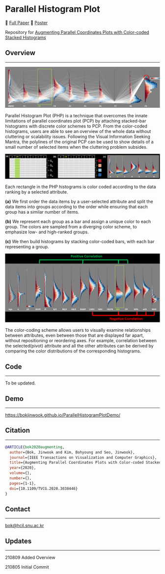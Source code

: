 # Parallel Histogram Plot

:book: [Full Paper](https://ieeexplore.ieee.org/stamp/stamp.jsp?tp=&arnumber=9262081) :scroll: [Poster](http://hcil.snu.ac.kr/system/publications/pdfs/000/000/122/original/final2.pdf?1540239578)

Repository for
[Augmenting Parallel Coordinates Plots with Color-coded Stacked Histograms](https://ieeexplore.ieee.org/abstract/document/9262081) 

## Overview
------

![1](img/1.png)

Parallel Histogram Plot (PHP) is a technique that overcomes the innate limitations of parallel coordinates plot (PCP) by attaching stacked-bar histograms with discrete color schemes to PCP. From the color-coded histograms, users are able to see an overview of the whole data without cluttering or scalability issues. Following the Visual Information Seeking Mantra, the polylines of the original PCP can be used to show details of a small number of selected items when the cluttering problem subsides.
    
![2](img/2.png)

Each rectangle in the PHP histograms is color coded according to the data ranking by a selected attribute. 

**(a)** We first order the data items by a user-selected attribute and split the data items into groups according to the order while ensuring that each group has a similar number of items. 

**(b)** We represent each group as a bar and assign a unique color to each group. The colors are sampled from a diverging color scheme, to emphasize low- and high-ranked groups.

**(c)** We then build histograms by stacking color-coded bars, with each bar representing a group. 


![3](img/3.png)

The color-coding scheme allows users to visually examine relationships between attributes, even between those that are displayed far apart, without repositioning or reordering axes. For example, correlation between the selected(pivot) attribute and all the other attributes can be derived by comparing the color distributions of the corresponding histograms.

## Code
------
To be updated.

## Demo
------

https://bokjinwook.github.io/ParallelHistogramPlotDemo/

## Citation
-------

```bib
@ARTICLE{bok2020augmenting,
  author={Bok, Jinwook and Kim, Bohyoung and Seo, Jinwook},
  journal={IEEE Transactions on Visualization and Computer Graphics}, 
  title={Augmenting Parallel Coordinates Plots with Color-coded Stacked Histograms}, 
  year={2020},
  volume={},
  number={},
  pages={1-1},
  doi={10.1109/TVCG.2020.3038446}
}
```

## Contact
-------
bok@hcil.snu.ac.kr

## Updates
-------
210809 Added Overview

210805 Initial Commit

